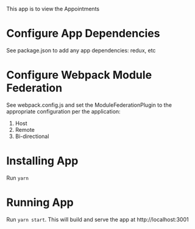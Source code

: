 
This app is to view the Appointments 

# Configure App Dependencies

See package.json to add any app dependencies: redux, etc

# Configure Webpack Module Federation

See webpack.config.js and set the ModuleFederationPlugin to the appropriate configuration per the application:

1. Host
2. Remote
3. Bi-directional

# Installing App

Run `yarn`

# Running App

Run `yarn start`. This will build and serve the app at  http://localhost:3001

